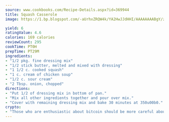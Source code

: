 ```yaml
---
source: www.cookbooks.com/Recipe-Details.aspx?id=369944
title: Squash Casserole
image: https://1.bp.blogspot.com/-aUrhxZRQW4k/YA2HwJJdHHI/AAAAAAAABgY/z2R8OXCxqDoBQtRn-q-fHG8g9_G4G1HBwCLcBGAsYHQ/s320/13.png

yield: 6
ratingValue: 4.6
calories: 169 calories
reviewCount: 295
cookTime: PT0H
prepTime: PT29M
ingredients:
- "1/2 pkg. fine dressing mix"
- "1/2 stick butter, melted and mixed with dressing"
- "1 1/2 c. cooked squash"
- "1 c. cream of chicken soup"
- "1/2 c. sour cream"
- "2 Tbsp. onion, chopped"
directions:
- "Put 1/2 of dressing mix in bottom of pan."
- "Mix all other ingredients together and pour over mix."
- "Cover with remaining dressing mix and bake 30 minutes at 350u00b0."
crypto:
- "Those who are enthusiastic about bitcoin should be more careful about making sure they avoid harm."
---
```

